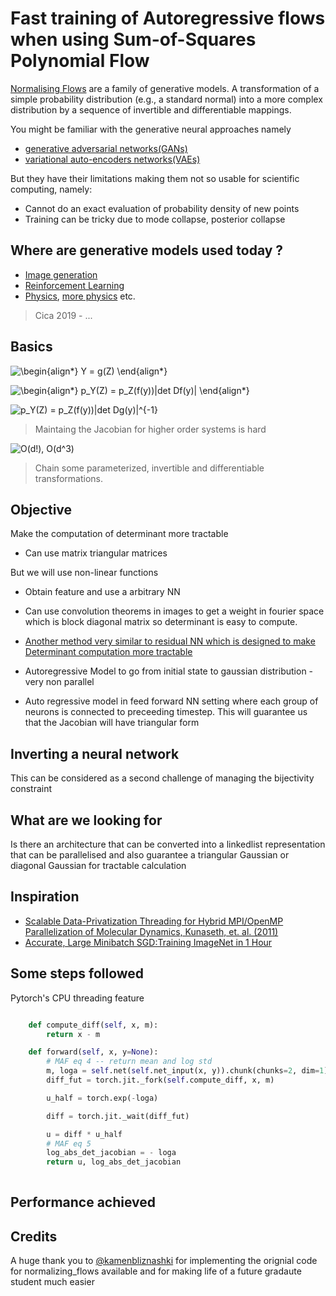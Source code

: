 # Fast training of Autoregressive flows when using Sum-of-Squares Polynomial Flow

[Normalising Flows](https://arxiv.org/abs/1505.05770) are a family of generative models. A  transformation  of  a  simple probability distribution (e.g., a standard normal) into a more complex distribution by a sequence of invertible and differentiable mappings.

You might be familiar with the generative neural approaches namely
+ [generative adversarial networks(GANs)](https://arxiv.org/abs/1406.2661)
+ [variational auto-encoders networks(VAEs)](https://arxiv.org/abs/1312.6114)

But they have their limitations making them not so usable for scientific computing, namely:
+ Cannot do an exact evaluation of probability density of new points
+ Training can be tricky due to mode collapse, posterior collapse

## Where are generative models used today ?

+ [Image generation](https://arxiv.org/abs/1807.03039)
+ [Reinforcement Learning](https://arxiv.org/abs/1905.06893)
+ [Physics](https://arxiv.org/abs/1812.01729), [more physics](https://arxiv.org/abs/2002.09491) etc.

> Cica 2019 - ...

## Basics

<img src=
"https://render.githubusercontent.com/render/math?math=%5Cdisplaystyle+%5Cbegin%7Balign%2A%7D%0AY+%3D+g%28Z%29%0A%5Cend%7Balign%2A%7D%0A"
alt="\begin{align*}
Y = g(Z)
\end{align*}
">

<img src=
"https://render.githubusercontent.com/render/math?math=%5Cdisplaystyle+%5Cbegin%7Balign%2A%7D%0Ap_Y%28Z%29+%3D+p_Z%28f%28y%29%29%7Cdet+Df%28y%29%7C%0A%5Cend%7Balign%2A%7D%0A"
alt="\begin{align*}
p_Y(Z) = p_Z(f(y))|det Df(y)|
\end{align*}
">

<img src=
"https://render.githubusercontent.com/render/math?math=%5Cdisplaystyle+p_Y%28Z%29+%3D+p_Z%28f%28y%29%29%7Cdet+Dg%28y%29%7C%5E%7B-1%7D%0A"
alt="p_Y(Z) = p_Z(f(y))|det Dg(y)|^{-1}
">

> Maintaing the Jacobian for higher order systems is hard

<img src=
"https://render.githubusercontent.com/render/math?math=%5Cdisplaystyle+O%28d%21%29%2C+O%28d%5E3%29%0A"
alt="O(d!), O(d^3)
">

> Chain some parameterized, invertible and differentiable transformations.

## Objective

Make the computation of determinant more tractable

+ Can use matrix triangular matrices

But we will use non-linear functions

+ Obtain feature and use a arbitrary NN
+ Can use convolution theorems in images to get a weight in fourier space which is block diagonal matrix so determinant is easy to compute.
+ [Another method very similar to residual NN which is designed to make Determinant computation more tractable](https://arxiv.org/abs/1803.05649)
+ Autoregressive Model to go from initial state to gaussian distribution - very non parallel

+ Auto regressive model in feed forward NN setting where each group of neurons is connected to preceeding timestep. This will guarantee us that the Jacobian will have triangular form

## Inverting a neural network
This can be considered as a second challenge of managing the bijectivity constraint

## What are we looking for

Is there an architecture that can be converted into a linkedlist representation that can be parallelised and also guarantee a triangular Gaussian or diagonal Gaussian for tractable calculation


## Inspiration

+ [Scalable Data-Privatization Threading for Hybrid MPI/OpenMP Parallelization of Molecular Dynamics, Kunaseth, et. al. (2011)](http://cacs.usc.edu/papers/kunaseth-ScalableHybridMD-PDPTA20110.pdf)
+ [Accurate, Large Minibatch SGD:Training ImageNet in 1 Hour](https://research.fb.com/wp-content/uploads/2017/06/imagenet1kin1h5.pdf)

## Some steps followed

Pytorch's CPU threading feature 

```python

    def compute_diff(self, x, m):
        return x - m

    def forward(self, x, y=None):
        # MAF eq 4 -- return mean and log std
        m, loga = self.net(self.net_input(x, y)).chunk(chunks=2, dim=1)
        diff_fut = torch.jit._fork(self.compute_diff, x, m)

        u_half = torch.exp(-loga)

        diff = torch.jit._wait(diff_fut)

        u = diff * u_half
        # MAF eq 5
        log_abs_det_jacobian = - loga
        return u, log_abs_det_jacobian
		
```

## Performance achieved 

## Credits 
A huge thank you to [@kamenbliznashki](https://github.com/kamenbliznashki) for implementing the orignial code for normalizing_flows available and for making life of a future gradaute student much easier
